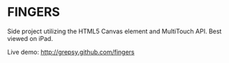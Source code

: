 FINGERS
=======

Side project utilizing the HTML5 Canvas element and MultiTouch API. Best viewed on iPad.

Live demo: http://grepsy.github.com/fingers

